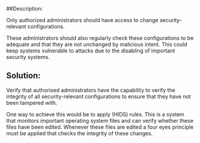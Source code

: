 ##Description:

Only authorized administrators should have access to change security-relevant configurations.

These administrators should also regularly check these configurations to be adequate and that
they are not unchanged by malicious intent. This could keep systems vulnerable to attacks due
to the disabling of important security systems.


## Solution:

Verify that authorised administrators have the capability to verify the
integrity of all security-relevant configurations to ensure that they have not been tampered with.

One way to achieve this would be to apply (HIDS) rules. 
This is a system that monitors important operating system files and can verify whether these files
have been edited. Whenever these files are edited a four eyes principle must be applied that checks
the integrity of these changes.
